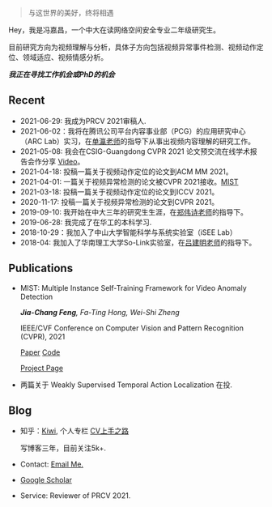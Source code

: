
> 与这世界的美好，终将相遇

Hey，我是冯嘉昌，一个中大在读网络空间安全专业二年级研究生。

目前研究方向为视频理解与分析，具体子方向包括视频异常事件检测、视频动作定位、领域适应、视频情感分析。

***我正在寻找工作机会或PhD的机会***

## Recent
- 2021-06-29: 我成为PRCV 2021审稿人.
- 2021-06-02：我将在腾讯公司平台内容事业部（PCG）的应用研究中心（ARC Lab）实习，在[单瀛老师](https://scholar.google.com/citations?user=4oXBp9UAAAAJ&hl=zh-CN&oi=ao)的指导下从事出视频内容理解的研究工作。
- 2021-05-08: 我会在CSIG-Guangdong CVPR 2021 论文预交流在线学术报告会作分享 [Video](https://www.bilibili.com/video/BV1DN411o7xp?p=11)。
- 2021-04-18: 投稿一篇关于视频动作定位的论文到ACM MM 2021。
- 2021-04-01: 一篇关于视频异常检测的论文被CVPR 2021接收。[MIST](https://arxiv.org/abs/2104.01633)
- 2021-03-18: 投稿一篇关于视频动作定位的论文到ICCV 2021。
- 2020-11-17: 投稿一篇关于视频异常检测的论文到CVPR 2021。
- 2019-09-10: 我开始在中大三年的研究生生涯，在[郑伟诗老师](https://scholar.google.com/citations?user=AwqDDGoAAAAJ&hl=zh-CN&oi=ao)的指导下。
- 2019-06-28: 我完成了在华工的本科学习.
- 2018-10-29：我加入了中山大学智能科学与系统实验室（iSEE Lab）
- 2018-04: 我加入了华南理工大学So-Link实验室，在[吕建明老师](https://scholar.google.com/citations?user=nnY3bxgAAAAJ&hl=zh-CN&oi=ao)的指导下。

## Publications
- MIST: Multiple Instance Self-Training Framework for Video Anomaly Detection

  _**Jia-Chang Feng**, Fa-Ting Hong, Wei-Shi Zheng_
  
  IEEE/CVF Conference on Computer Vision and Pattern Recognition (CVPR), 2021
  
    [Paper](https://arxiv.org/abs/2104.01633) [Code](https://github.com/fjchange/MIST_VAD)
    
    [Project Page](https://kiwi-fung.win/2021/04/28/MIST/)
    
- 两篇关于 Weakly Supervised Temporal Action Localization 在投.    

## Blog
- 知乎：[Kiwi](https://www.zhihu.com/people/feng-jia-chang), 个人专栏 [CV上手之路](https://www.zhihu.com/column/cv-newcomers)
  
  写博客三年，目前关注5k+.

- Contact: [Email Me.](fjchange@hotmail.com)
- [Google Scholar](https://scholar.google.com/citations?user=C-tYVeQAAAAJ&hl=zh-CN&oi=ao)
- Service: Reviewer of PRCV 2021.
